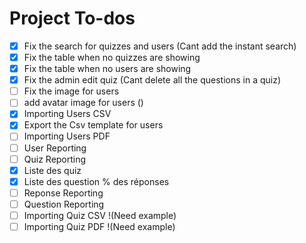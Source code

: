 # Project To-dos

- [x] Fix the search for quizzes and users (Cant add the instant search)
- [x] Fix the table when no quizzes are showing
- [x] Fix the table when no users are showing
- [x] Fix the admin edit quiz (Cant delete all the questions in a quiz)
- [ ] Fix the image for users
- [ ] add avatar image for users ()
- [x] Importing Users CSV
- [x] Export the Csv template for users
- [ ] Importing Users PDF
- [ ] User Reporting
- [ ] Quiz Reporting
- [x] Liste des quiz
- [x] Liste des question
    % des réponses
- [ ] Reponse Reporting
- [ ] Question Reporting
- [ ] Importing Quiz CSV !(Need example)
- [ ] Importing Quiz PDF !(Need example)
